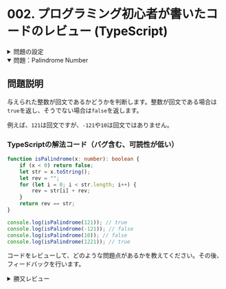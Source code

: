 # 002. プログラミング初心者が書いたコードのレビュー (TypeScript)

<details>
  <summary>問題の設定</summary>

- PythonとTypeScriptでは、コードに対する文化に多少の違いがあるので、TypeScriptだけを考慮した問題を生成してもらうことにした。
- プログラミング初心者がLeetCode easyの問題を解いたコードを想定生成してもらう。
- 可読性の良くないコードにしてもらう
</details>

<details open>
  <summary>問題：Palindrome Number</summary>

## 問題説明

与えられた整数が回文であるかどうかを判断します。整数が回文である場合は`true`を返し、そうでない場合は`false`を返します。

例えば、`121`は回文ですが、`-121`や`10`は回文ではありません。


### TypeScriptの解法コード（バグ含む、可読性が低い）
```typescript
function isPalindrome(x: number): boolean {
    if (x < 0) return false;
    let str = x.toString();
    let rev = "";
    for (let i = 0; i < str.length; i++) {
        rev = str[i] + rev;
    }
    return rev == str;
}

console.log(isPalindrome(121)); // true
console.log(isPalindrome(-121)); // false
console.log(isPalindrome(10)); // false
console.log(isPalindrome(1221)); // true
```
コードをレビューして、どのような問題点があるかを教えてください。その後、フィードバックを行います。
</details>


<details>
  <summary>勝又レビュー</summary>

1. コードの可読性:
  - 1文字変数名は、慣例的にループで使用される `i`や`j`を除けば、使用するのは避けるほうが、コードの可読性があがります。
  また変数`rev`は`reversed`を頭文字だと推測しますが、`reversedX` のように意味合いが伝わる変数名が良いと思います。

  - ifの後ろには改行を入れると、コードの可読性が向上しますよ。
  ```typescript
  if (num < 0) {
      return false;
  }
  ```

  - `xString`は変化しないので、`let`ではなく`const`を使いましょう。コードの読み手に、この変数は変化しない、ということを明示的に示すことができます。
  - 今回のコードでは不具合を起こすことはありませんが、JavaScrip/TypeScriptでの等価比較は`==`のかわりに`===`を使用するほうが良いです。`===`は変数型が同じかどうかをチェックします。

  - 具体的には以下のようにするのはどうでしょうか。
  ```typescript
  function isPalindrome(num: number): boolean {
      if (num < 0) {
        return false;
      }
      const xString = num.toString();
      let reversedX = "";
      for (let i = 0; i < xString.length; i++) {
          reversedX = xString[i] + reversedX;
      }
      return reversedX === xString;
  }
  ```

2. パフォーマンス:
  - `for`ループ内で`reversedX = xString[i] + reversedX;` としていますが、`reversedX`に`reversedX.length + 1`のメモリ空間をループするたびに作成・コピーすることになります。
    つまり`O(N^2)`の時間計算量になります。
    短い文字列ではパフォーマンスに大きな問題はないですが、長い文字列になると影響が出てきます。

  - 文字列を反転させるだけなら、`const reversedX = xString.split().toReversed().join('');` とするのはどうでしょうか。`O(N)`の時間計算量で反転した文字列を作成できます。
  
  - 具体的には以下のようになります。コード全体がシンプルになり、可読性とパフォーマンスが向上します。
  ```typescript
  function isPalindrome(num: number): boolean {
      if (num < 0) {
        return false;
      }
      const xString = num.toString();
      const reversedX = xString.split().toReversed().join('');
      return reversedX === xString;
  }
  ```

3. セキュリティ:
 - `isPalindrome()`の引数`x`についてです。
  「整数が与えられる」ことが問題文で示されているので、ここまで考慮しなくても良いかもしれませんが、`x`が整数かどうかをチェックするのが良いと思います。
  具体的には次のように行います。

  ```typescript
  function isPalindrome(x: number): boolean {
      if (!Number.isInteger(x)) {
          throw new TypeError('The x must be an integer value');
      }
      if (x < 0) {
          return false;
      }
      const xString = num.toString();
      const reversedX = xString.split().toReversed().join('');
      return reversedX === xString;
  }
  ```

4. コメント:
  - アルゴリズムのロジックを簡単にコメントしておくと、読み手に取ってコードを理解しやすくなります。
  - 具体的には以下のようなコメントです。
  - 
  ```typescript
  /**
   * Returns true if the given an integer x is palindromic.
   *
   * @params {number} x - An integer number.
   * @returns {boolean} - Whether the x is palindromic or not.
   */
  function isPalindrome(x: number): boolean {
      // Throws an error if x is not an integer for just in case.
      if (!Number.isInteger(x)) {
          throw new TypeError('The x must be an integer value');
      }
      // A negative value can not be palindromic.
      if (x < 0) {
          return false;
      }

      // Makes a reversed string of X, then compares both strings.
      const xString = num.toString();
      const reversedX = xString.split().toReversed().join('');
      return reversedX === xString;
  }
  ```
</details>
